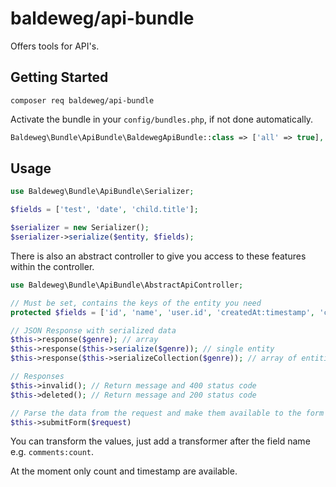# baldeweg/api-bundle

Offers tools for API's.

## Getting Started

```shell
composer req baldeweg/api-bundle
```

Activate the bundle in your `config/bundles.php`, if not done automatically.

```php
Baldeweg\Bundle\ApiBundle\BaldewegApiBundle::class => ['all' => true],
```

## Usage

```php
use Baldeweg\Bundle\ApiBundle\Serializer;

$fields = ['test', 'date', 'child.title'];

$serializer = new Serializer();
$serializer->serialize($entity, $fields);
```

There is also an abstract controller to give you access to these features within the controller.

```php
use Baldeweg\Bundle\ApiBundle\AbstractApiController;

// Must be set, contains the keys of the entity you need
protected $fields = ['id', 'name', 'user.id', 'createdAt:timestamp', 'comments:count'];

// JSON Response with serialized data
$this->response($genre); // array
$this->response($this->serialize($genre)); // single entity
$this->response($this->serializeCollection($genre)); // array of entities

// Responses
$this->invalid(); // Return message and 400 status code
$this->deleted(); // Return message and 200 status code

// Parse the data from the request and make them available to the form
$this->submitForm($request)
```

You can transform the values, just add a transformer after the field name e.g. `comments:count`.

At the moment only count and timestamp are available.
